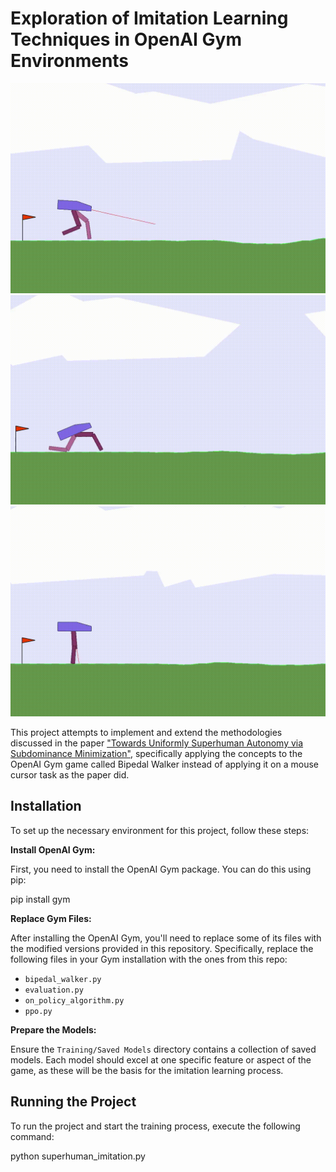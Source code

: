 # Exploration of Imitation Learning Techniques in OpenAI Gym Environments

![Superhuman Imitation Learning Demonstration](/Assets/great.gif) ![Superhuman Imitation Learning Demonstration](/Assets/no_fall.gif) ![Superhuman Imitation Learning Demonstration](/Assets/no_energy_waste.gif) 

This project attempts to implement and extend the methodologies discussed in the paper ["Towards Uniformly Superhuman Autonomy via Subdominance Minimization"](https://proceedings.mlr.press/v162/ziebart22a/ziebart22a.pdf), specifically applying the concepts to the OpenAI Gym game called Bipedal Walker instead of applying it on a mouse cursor task as the paper did.

## Installation

To set up the necessary environment for this project, follow these steps:

**Install OpenAI Gym:**

   First, you need to install the OpenAI Gym package. You can do this using pip:

pip install gym

**Replace Gym Files:**

After installing the OpenAI Gym, you'll need to replace some of its files with the modified versions provided in this repository. Specifically, replace the following files in your Gym installation with the ones from this repo:

- `bipedal_walker.py`
- `evaluation.py`
- `on_policy_algorithm.py`
- `ppo.py`

**Prepare the Models:**

Ensure the `Training/Saved Models` directory contains a collection of saved models. Each model should excel at one specific feature or aspect of the game, as these will be the basis for the imitation learning process.

## Running the Project

To run the project and start the training process, execute the following command:

python superhuman_imitation.py



